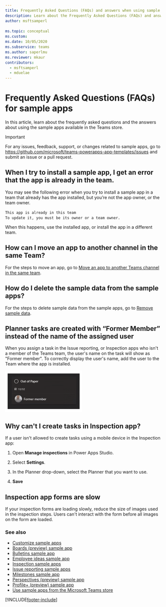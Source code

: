 ```yaml
---
title: Frequently Asked Questions (FAQs) and answers when using sample apps from Teams store | Microsoft Docs
description: Learn about the Frequently Asked Questions (FAQs) and answers when using sample apps from Teams store
author: msftsamperl

ms.topic: conceptual
ms.custom: 
ms.date: 10/05/2020
ms.subservice: teams
ms.author: saperlmu
ms.reviewer: mkaur
contributors:
  - msftsamperl
  - mduelae
---
```


# Frequently Asked Questions (FAQs) for sample apps

In this article, learn about the frequently asked questions and the answers about using the sample apps available in the Teams store.

> [!IMPORTANT]
> For any issues, feedback, support, or changes related to sample apps, go to https://github.com/microsoft/teams-powerapps-app-templates/issues and submit an issue or a pull request.

## When I try to install a sample app, I get an error that the app is already in the team.

You may see the following error when you try to install a sample app in a team that already has the app installed, but you’re not the app owner, or the team owner.

`This app is already in this team` <br>
`To update it, you must be its owner or a team owner.`

When this happens, use the installed app, or install the app in a different team.

## How can I move an app to another channel in the same Team?

For the steps to move an app, go to [Move an app to another Teams channel in the same team](publish-and-share-apps.md#move-an-app-to-another-teams-channel-in-the-same-team).

## How do I delete the sample data from the sample apps?

For the steps to delete sample data from the sample apps, go to [Remove sample data](customize-sample-apps.md#remove-sample-data).

## Planner tasks are created with “Former Member” instead of the name of the assigned user

When you assign a task in the Issue reporting, or Inspection apps who isn't a member of the Teams team, the user's name on the task will show as "Former member".
To correctly display the user's name, add the user to the Team where the app is installed.

![Former member.](media\sample-apps-faqs\former-member.png "Former member")

## Why can't I create tasks in Inspection app?

If a user isn't allowed to create tasks using a mobile device in the Inspection app:

1. Open **Manage inspections** in Power Apps Studio.

1. Select **Settings**.

1. In the Planner drop-down, select the Planner that you want to use.

1. **Save**

## Inspection app forms are slow

If your inspection forms are loading slowly, reduce the size of images used in the inspection steps. Users can't interact with the form before all images on the form are loaded.

### See also

- [Customize sample apps](customize-sample-apps.md)
- [Boards (preview) sample app](boards.md)
- [Bulletins sample app](bulletins.md)
- [Employee ideas sample app](employee-ideas.md)  
- [Inspection sample apps](inspection.md)  
- [Issue reporting sample apps](issue-reporting.md)
- [Milestones sample app](milestones.md)
- [Perspectives (preview) sample app](perspectives.md)
- [Profile+ (preview) sample app](profile-app.md)
- [Use sample apps from the Microsoft Teams store](use-sample-apps-from-teams-store.md)


[!INCLUDE[footer-include](../includes/footer-banner.md)]